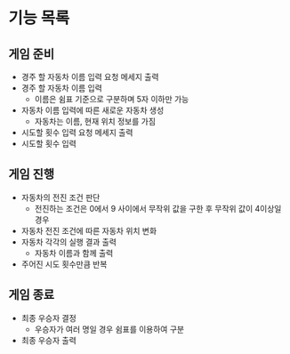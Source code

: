 # 기능 목록

## 게임 준비

- 경주 할 자동차 이름 입력 요청 메세지 출력
- 경주 할 자동차 이름 입력
  - 이름은 쉼표 기준으로 구분하며 5자 이하만 가능 
- 자동차 이름 입력에 따른 새로운 자동차 생성
  - 자동차는 이름, 현재 위치 정보를 가짐
- 시도할 횟수 입력 요청 메세지 출력
- 시도할 횟수 입력

## 게임 진행

- 자동차의 전진 조건 판단
  - 전진하는 조건은 0에서 9 사이에서 무작위 값을 구한 후 무작위 값이 4이상일 경우
- 자동차 전진 조건에 따른 자동차 위치 변화
- 자동차 각각의 실행 결과 출력 
  - 자동차 이름과 함께 출력
- 주어진 시도 횟수만큼 반복

## 게임 종료

- 최종 우승자 결정
  - 우승자가 여러 명일 경우 쉼표를 이용하여 구분
- 최종 우승자 출력


